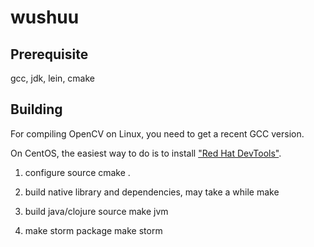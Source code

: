 wushuu
======

Prerequisite
------------
gcc, jdk, lein, cmake

Building
--------
For compiling OpenCV on Linux, you need to get a recent GCC version.

On CentOS, the easiest way to do is to install ["Red Hat DevTools"](http://people.centos.org/tru/devtools-1.1/readme).

1. configure source
    cmake .

2. build native library and dependencies, may take a while
    make

3. build java/clojure source
    make jvm

4. make storm package
    make storm
